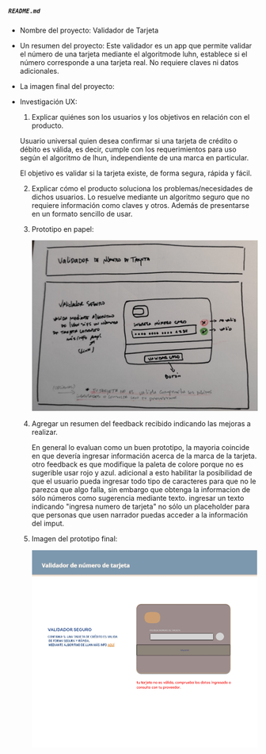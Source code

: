 ##### `README.md`

* Nombre del proyecto:
        Validador de Tarjeta

* Un resumen del proyecto:
      Este validador es un app que permite validar el número de una tarjeta mediante el algoritmode luhn, establece si el número corresponde a una tarjeta real. No requiere claves ni datos adicionales. 

* La imagen final del proyecto:


* Investigación UX:
  1. Explicar quiénes son los usuarios y los objetivos en relación con el
    producto.

    Usuario universal quien desea confirmar si una tarjeta de crédito o débito es válida, es decir, cumple con los requerimientos para uso según el algoritmo de lhun, independiente de una marca en particular.

    El objetivo es validar si la tarjeta existe, de forma segura, rápida y fácil.
 

  2. Explicar cómo el producto soluciona los problemas/necesidades de dichos
    usuarios.
        Lo resuelve mediante un algoritmo seguro que no requiere información como claves y otros. Además de presentarse en un formato sencillo de usar.


  3. Prototipo en papel:
      
      ![prototipo-de-baja](src/prototipo%20de%20baja.jpg)

  4. Agregar un resumen del feedback recibido indicando las mejoras a realizar.

        En general lo evaluan como un buen prototipo, la mayoria coincide en que devería ingresar información acerca de la marca de la tarjeta.
        otro feedback es que modifique la paleta de colore porque no es sugerible usar rojo y azul. 
        adicional a esto habilitar la posibilidad de que el usuario pueda ingresar todo tipo de caracteres para que no le parezca que algo falla, sin embargo que obtenga la informacion de sólo números como sugerencia mediante texto.
        ingresar un texto indicando "ingresa numero de tarjeta" no sólo un placeholder para que personas que usen narrador puedas acceder a la información del imput. 

  5. Imagen del prototipo final:

      ![prototipo-figma](src/prototipo%20figma%20.png)









